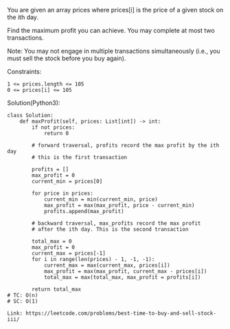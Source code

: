 You are given an array prices where prices[i] is the price of a given stock on the ith day.

Find the maximum profit you can achieve. You may complete at most two transactions.

Note: You may not engage in multiple transactions simultaneously (i.e., you must sell the stock before you buy again).

Constraints:
```
1 <= prices.length <= 105
0 <= prices[i] <= 105
```
Solution(Python3):
```
class Solution:
    def maxProfit(self, prices: List[int]) -> int:
        if not prices:
            return 0
            
        # forward traversal, profits record the max profit by the ith day
        # this is the first transaction
        
        profits = []
        max_profit = 0
        current_min = prices[0]
        
        for price in prices:
            current_min = min(current_min, price)
            max_profit = max(max_profit, price - current_min)
            profits.append(max_profit)
            
        # backward traversal, max_profits record the max profit
        # after the ith day. This is the second transaction
        
        total_max = 0
        max_profit = 0
        current_max = prices[-1]
        for i in range(len(prices) - 1, -1, -1):
            current_max = max(current_max, prices[i])
            max_profit = max(max_profit, current_max - prices[i])
            total_max = max(total_max, max_profit = profits[i])
            
        return total_max
# TC: O(n)
# SC: O(1)
```
```
Link: https://leetcode.com/problems/best-time-to-buy-and-sell-stock-iii/
```
